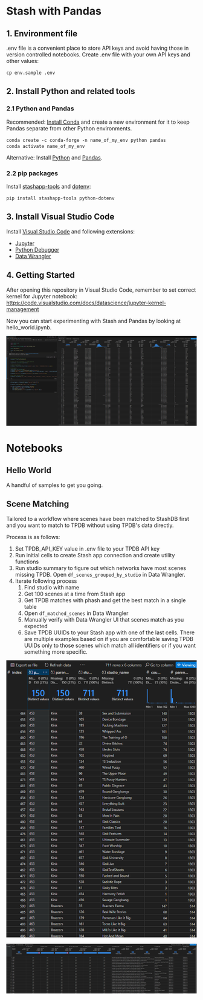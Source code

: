 # Stash with Pandas

## 1. Environment file

.env file is a convenient place to store API keys and avoid having those in version controlled notebooks. Create .env file with your own API keys and other values:

```
cp env.sample .env
```

## 2. Install Python and related tools

### 2.1 Python and Pandas

Recommended: [Install Conda](https://conda.io/projects/conda/en/latest/user-guide/install/index.html) and create a new environment for it to keep Pandas separate from other Python environments.

```
conda create -c conda-forge -n name_of_my_env python pandas
conda activate name_of_my_env
```

Alternative: Install [Python](https://www.python.org/downloads/) and [Pandas](https://pandas.pydata.org/docs/getting_started/install.html).

### 2.2 pip packages

Install [stashapp-tools](https://github.com/stg-annon/stashapp-tools) and [dotenv](https://pypi.org/project/python-dotenv/):

```
pip install stashapp-tools python-dotenv
```

## 3. Install Visual Studio Code

Install [Visual Studio Code](https://code.visualstudio.com/) and following extensions:

- [Jupyter](https://marketplace.visualstudio.com/items?itemName=ms-toolsai.jupyter)
- [Python Debugger](https://marketplace.visualstudio.com/items?itemName=ms-python.debugpy)
- [Data Wrangler](https://marketplace.visualstudio.com/items?itemName=ms-toolsai.datawrangler)

## 4. Getting Started

After opening this repository in Visual Studio Code, remember to set correct kernel for Jupyter notebook: https://code.visualstudio.com/docs/datascience/jupyter-kernel-management

Now you can start experimenting with Stash and Pandas by looking at hello_world.ipynb.

![Example notebook with Data Wrangler](images/hello_world_data_wrangler.png)

# Notebooks

## Hello World

A handful of samples to get you going.

## Scene Matching

Tailored to a workflow where scenes have been matched to StashDB first and you want to match to TPDB without using TPDB's data directly.

Process is as follows:

1. Set TPDB_API_KEY value in .env file to your TPDB API key
2. Run initial cells to create Stash app connection and create utility functions
3. Run studio summary to figure out which networks have most scenes missing TPDB. Open `df_scenes_grouped_by_studio` in Data Wrangler.
4. Iterate following process
   1. Find studio with name
   1. Get 100 scenes at a time from Stash app
   1. Get TPDB matches with phash and get the best match in a single table
   1. Open `df_matched_scenes` in Data Wrangler
   1. Manually verify with Data Wrangler UI that scenes match as you expected
   1. Save TPDB UUIDs to your Stash app with one of the last cells. There are multiple examples based on if you are comfortable saving TPDB UUIDs only to those scenes which match all identifiers or if you want something more specific.

![Studios with most missing scenes](images/scene_matching_studio_summary.png)

![Matched scenes under review](images/scene_matching_manual_review.png)
